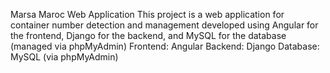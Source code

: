 Marsa Maroc Web Application
This project is a web application for container number detection and management developed using Angular for the frontend,
Django for the backend, and MySQL for the database (managed via phpMyAdmin)
Frontend: Angular
Backend: Django
Database: MySQL (via phpMyAdmin)
